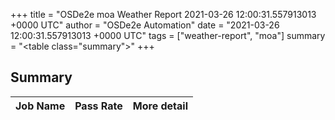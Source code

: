 +++
title = "OSDe2e moa Weather Report 2021-03-26 12:00:31.557913013 +0000 UTC"
author = "OSDe2e Automation"
date = "2021-03-26 12:00:31.557913013 +0000 UTC"
tags = ["weather-report", "moa"]
summary = "<table class=\"summary\"></table>"
+++
## Summary

| Job Name | Pass Rate | More detail |
|----------|-----------|-------------|



